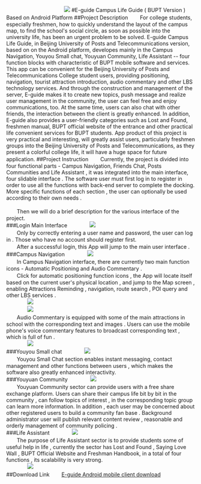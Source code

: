 　　　　　　　　　　　![](https://github.com/MiracleHH/Eguide/raw/master/app/src/main/res/drawable-xxhdpi/ic_launcher.png)
#E-guide Campus Life Guide ( BUPT Version ) Based on Android Platform
##Project Description
　　For college students, especially freshmen, how to quickly understand the layout of the campus map, to find the school's social circle, as soon as possible into the university life, has been an urgent problem to be solved. E-guide Campus Life Guide, in Beijing University of Posts and Telecommunications version, based on on the Android platform, developes mainly in the Campus Navigation, Youyou Small chat, Youyuan Community, Life Assistant -- four function blocks with characteristic of BUPT mobile software and services. This app can be convenient for the Beijing University of Posts and Telecommunications College student users, providing positioning, navigation, tourist attraction introduction, audio commentary and other LBS technology services. And through the construction and management of the server, E-guide makes it to create new topics, push message and realize user management in the community, the user can feel free and enjoy communications, too. At the same time, users can also chat with other friends, the interaction between the client is greatly enhanced. In addition, E-guide also provides a user-friendly categories such as Lost and Found, freshmen manual, BUPT official website of the entrance and other practical life convenient services for BUPT students. App product of this project is very practical and interesting, will greatly assist users, particularly freshmen groups into the Beijing University of Posts and Telecommunications, as they present a colorful college life, it will have a huge space for future application.
##Project Instruction
　　Currently, the project is divided into four functional parts - Campus Navigation, Friends Chat, Posts Communities and Life Assistant , it was integrated into the main interface, four slidable interface . The software user must first log in to register in order to use all the functions with back-end server to complete the docking. More specific functions of each section , the user can optionally be used according to their own needs . <br/> <br/>　　Then we will do a brief description for the various interface of the project.<br/>
###Login Main Interface
　　　　![](https://github.com/MiracleHH/Eguide/raw/master/images/login.png)<br/>
　　Only by correctly entering a user name and password, the user can log in . Those who have no account should register first.<br/>
　　After a successful login, this App will jump to the main user interface .<br/>
###Campus Navigation
　　　　![](https://github.com/MiracleHH/Eguide/raw/master/images/guide.png)<br/>
　　In Campus Navigation interface, there are currently two main function icons - Automatic Positioning and Audio Commentary .<br/>
　　Click for automatic positioning function icons , the App will locate itself based on the current user's physical location , and jump to the Map screen , enabling Attractions Reminding , navigation, route search , POI query and other LBS services .<br/>
　　　　![](https://github.com/MiracleHH/Eguide/raw/master/images/alert.png)<br/>　　　　![](https://github.com/MiracleHH/Eguide/raw/master/images/search.png)<br/>
　　Audio Commentary is equipped with some of the main attractions in school with the corresponding text and images . Users can use the mobile phone's voice commentary features to broadcast corresponding text , which is full of fun .<br/>
　　　　![](https://github.com/MiracleHH/Eguide/raw/master/images/speech.png)<br/>
###Youyou Small chat
　　　　![](https://github.com/MiracleHH/Eguide/raw/master/images/chat.png)<br/>
　　Youyou Small Chat section enables instant messaging, contact management and other functions between users , which makes the software also greatly enhanced interactivity.<br/>
###Youyuan Community
　　　　![](https://github.com/MiracleHH/Eguide/raw/master/images/community.png)<br/>
　　Youyuan Community sector can provide users with a free share exchange platform. Users can share their campus life bit by bit in the community , can follow topics of interest , in the corresponding topic group can learn more information. In addition , each user may be concerned about other registered users to build a community fan base . Background administrator user will publish relevant content review , reasonable and orderly management of community policing .<br/>
###Life Assistant
　　　　![](https://github.com/MiracleHH/Eguide/raw/master/images/helper.png)<br/>
　　The purpose of Life Assistant sector is to provide students some of useful help in life , currently the sector has Lost and Found , Saying Love Wall , BUPT Official Website and Freshman Handbook, in a total of four functions , its scalability is very strong.<br/>
　　　　![](https://github.com/MiracleHH/Eguide/raw/master/images/lost.png)<br/>
##Download Link
　　[E-guide Android mobile client download](http://ee.inbupt.com/test/hh/E-guide/E-guide.apk)
